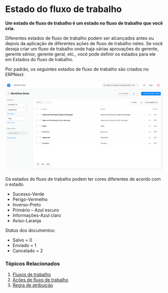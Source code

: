 # Estado do fluxo de trabalho



**Um estado de fluxo de trabalho é um estado no fluxo de trabalho que você cria.**


Diferentes estados de fluxo de trabalho podem ser alcançados antes ou depois da aplicação de diferentes ações de fluxo de trabalho neles. Se você deseja criar um fluxo de trabalho onde haja várias aprovações do gerente, gerente sênior, gerente geral, etc., você pode definir os estados para ele em Estados do fluxo de trabalho.


Por padrão, os seguintes estados de fluxo de trabalho são criados no ERPNext:


![Estados do fluxo de trabalho](/files/workflow-states.png)


Os estados do fluxo de trabalho podem ter cores diferentes de acordo com o estado.


* Sucesso-Verde
* Perigo-Vermelho
* Inverso-Preto
* Primário – Azul escuro
* Informações-Azul claro
* Aviso-Laranja


Status dos documentos:


* Salvo = 0
* Enviado = 1
* Cancelado = 2


### Tópicos Relacionados


1. [Fluxos de trabalho](/docs/pt/setting-up/workflows)
2. [Ações de fluxo de trabalho](/docs/pt/setting-up/workflow-actions)
3. [Regra de atribuição](/docs/pt/automation/assignment-rule)



